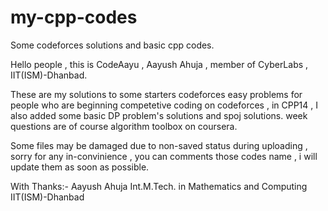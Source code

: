 # my-cpp-codes
Some codeforces solutions and basic cpp codes.

Hello people , this is CodeAayu , Aayush Ahuja , member of CyberLabs , IIT(ISM)-Dhanbad.

These are my solutions to some starters codeforces easy problems for people who are beginning competetive
coding on codeforces , in CPP14 , I also added some basic DP problem's solutions and spoj solutions.
week questions are of course algorithm toolbox on coursera.

Some files may be damaged due to non-saved status during uploading , sorry for any in-convinience , you can comments those codes name , i will update them as soon as possible.

With Thanks:-
Aayush Ahuja
Int.M.Tech. in Mathematics and Computing
IIT(ISM)-Dhanbad 

